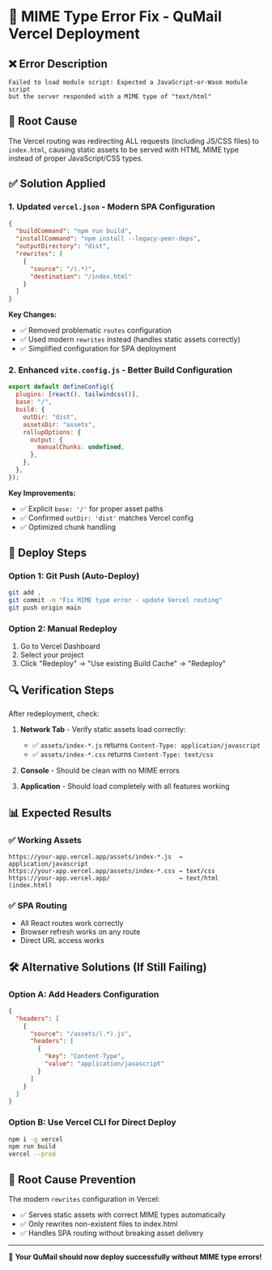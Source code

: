 # 🔧 MIME Type Error Fix - QuMail Vercel Deployment

## ❌ Error Description

```
Failed to load module script: Expected a JavaScript-or-Wasm module script
but the server responded with a MIME type of "text/html"
```

## 🎯 Root Cause

The Vercel routing was redirecting ALL requests (including JS/CSS files) to `index.html`, causing static assets to be served with HTML MIME type instead of proper JavaScript/CSS types.

## ✅ Solution Applied

### 1. **Updated `vercel.json`** - Modern SPA Configuration

```json
{
  "buildCommand": "npm run build",
  "installCommand": "npm install --legacy-peer-deps",
  "outputDirectory": "dist",
  "rewrites": [
    {
      "source": "/(.*)",
      "destination": "/index.html"
    }
  ]
}
```

**Key Changes:**

- ✅ Removed problematic `routes` configuration
- ✅ Used modern `rewrites` instead (handles static assets correctly)
- ✅ Simplified configuration for SPA deployment

### 2. **Enhanced `vite.config.js`** - Better Build Configuration

```javascript
export default defineConfig({
  plugins: [react(), tailwindcss()],
  base: "/",
  build: {
    outDir: "dist",
    assetsDir: "assets",
    rollupOptions: {
      output: {
        manualChunks: undefined,
      },
    },
  },
});
```

**Key Improvements:**

- ✅ Explicit `base: '/'` for proper asset paths
- ✅ Confirmed `outDir: 'dist'` matches Vercel config
- ✅ Optimized chunk handling

## 🚀 Deploy Steps

### Option 1: Git Push (Auto-Deploy)

```bash
git add .
git commit -m "Fix MIME type error - update Vercel routing"
git push origin main
```

### Option 2: Manual Redeploy

1. Go to Vercel Dashboard
2. Select your project
3. Click "Redeploy" → "Use existing Build Cache" → "Redeploy"

## 🔍 Verification Steps

After redeployment, check:

1. **Network Tab** - Verify static assets load correctly:

   - ✅ `assets/index-*.js` returns `Content-Type: application/javascript`
   - ✅ `assets/index-*.css` returns `Content-Type: text/css`

2. **Console** - Should be clean with no MIME errors

3. **Application** - Should load completely with all features working

## 📊 Expected Results

### ✅ Working Assets

```
https://your-app.vercel.app/assets/index-*.js  → application/javascript
https://your-app.vercel.app/assets/index-*.css → text/css
https://your-app.vercel.app/                   → text/html (index.html)
```

### ✅ SPA Routing

- All React routes work correctly
- Browser refresh works on any route
- Direct URL access works

## 🛠 Alternative Solutions (If Still Failing)

### Option A: Add Headers Configuration

```json
{
  "headers": [
    {
      "source": "/assets/(.*).js",
      "headers": [
        {
          "key": "Content-Type",
          "value": "application/javascript"
        }
      ]
    }
  ]
}
```

### Option B: Use Vercel CLI for Direct Deploy

```bash
npm i -g vercel
npm run build
vercel --prod
```

## 🎯 Root Cause Prevention

The modern `rewrites` configuration in Vercel:

- ✅ Serves static assets with correct MIME types automatically
- ✅ Only rewrites non-existent files to index.html
- ✅ Handles SPA routing without breaking asset delivery

---

🚀 **Your QuMail should now deploy successfully without MIME type errors!**
